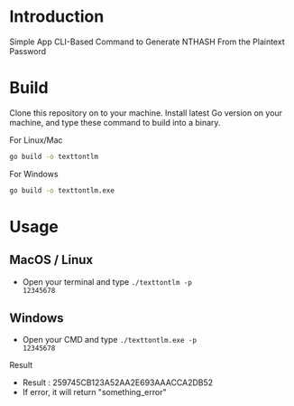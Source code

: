 # Introduction
Simple App CLI-Based Command to Generate NTHASH From the Plaintext Password

# Build
Clone this repository on to your machine. Install latest Go version on your machine, and type these command to build into a binary.

For Linux/Mac
```bash
go build -o texttontlm
```

For Windows
```bash
go build -o texttontlm.exe
```

# Usage 
## MacOS / Linux
- Open your terminal and type <code>./texttontlm -p 12345678</code>

## Windows
- Open your CMD and type <code>./texttontlm.exe -p 12345678</code>

Result
- Result : 259745CB123A52AA2E693AAACCA2DB52
- If error, it will return "something_error"
